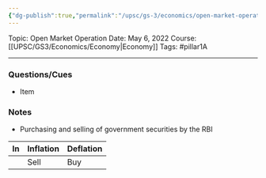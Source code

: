```yaml
---
{"dg-publish":true,"permalink":"/upsc/gs-3/economics/open-market-operation/","dgHomeLink":true,"dgPassFrontmatter":false}
---
```


Topic: Open Market Operation
Date: May 6, 2022
Course:[[UPSC/GS3/Economics/Economy|Economy]]
Tags: #pillar1A

---

### Questions/Cues
- Item

### Notes
- Purchasing and selling of government securities by the RBI

| In  | Inflation | Deflation |
| --- | --- | --------- |
|     | Sell      | Buy          |



